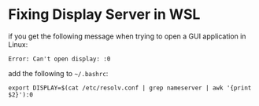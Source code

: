 # Fixing Display Server in WSL 

if you get the following message when trying to open a GUI application in Linux:
```
Error: Can't open display: :0
```

add the following to ```~/.bashrc```:

```
export DISPLAY=$(cat /etc/resolv.conf | grep nameserver | awk '{print $2}'):0
```
